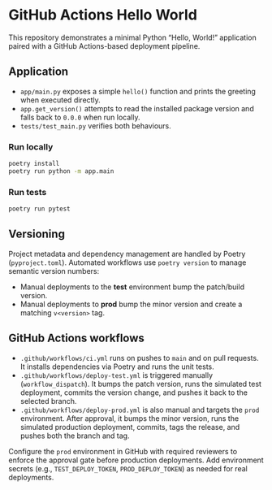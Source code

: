 # GitHub Actions Hello World

This repository demonstrates a minimal Python “Hello, World!” application paired with a GitHub Actions-based deployment pipeline.

## Application

- `app/main.py` exposes a simple `hello()` function and prints the greeting when executed directly.
- `app.get_version()` attempts to read the installed package version and falls back to `0.0.0` when run locally.
- `tests/test_main.py` verifies both behaviours.

### Run locally

```bash
poetry install
poetry run python -m app.main
```

### Run tests

```bash
poetry run pytest
```

## Versioning

Project metadata and dependency management are handled by Poetry (`pyproject.toml`). Automated workflows use `poetry version` to manage semantic version numbers:

- Manual deployments to the **test** environment bump the patch/build version.
- Manual deployments to **prod** bump the minor version and create a matching `v<version>` tag.

## GitHub Actions workflows

- `.github/workflows/ci.yml` runs on pushes to `main` and on pull requests. It installs dependencies via Poetry and runs the unit tests.
- `.github/workflows/deploy-test.yml` is triggered manually (`workflow_dispatch`). It bumps the patch version, runs the simulated test deployment, commits the version change, and pushes it back to the selected branch.
- `.github/workflows/deploy-prod.yml` is also manual and targets the `prod` environment. After approval, it bumps the minor version, runs the simulated production deployment, commits, tags the release, and pushes both the branch and tag.

Configure the `prod` environment in GitHub with required reviewers to enforce the approval gate before production deployments. Add environment secrets (e.g., `TEST_DEPLOY_TOKEN`, `PROD_DEPLOY_TOKEN`) as needed for real deployments.
